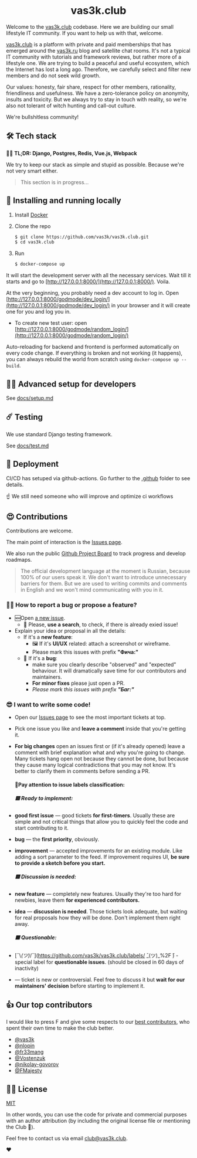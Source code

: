<div align="center">
  <br>
  <img src="frontend/static/images/logo/logo-256.png" alt="">
  <h1>vas3k.club</h1>
</div>

Welcome to the [vas3k.club](https://vas3k.club) codebase. Here we are building our small lifestyle IT community. If you want to help us with that, welcome.

[vas3k.club](https://vas3k.club) is a platform with private and paid memberships that has emerged around the [vas3k.ru](https://vas3k.ru) blog and satellite chat rooms. It's not a typical IT community with tutorials and framework reviews, but rather more of a lifestyle one. We are trying to build a peaceful and useful ecosystem, which the Internet has lost a long ago. Therefore, we carefully select and filter new members and do not seek wild growth.

Our values: honesty, fair share, respect for other members, rationality, friendliness and usefulness. We have a zero-tolerance policy on anonymity, insults and toxicity. But we always try to stay in touch with reality, so we're also not tolerant of witch hunting and call-out culture.

We're bullshitless community!

## 🛠 Tech stack

👨‍💻 **TL;DR: Django, Postgres, Redis, Vue.js, Webpack**

We try to keep our stack as simple and stupid as possible. Because we're not very smart either.

> This section is in progress...

## 🔮 Installing and running locally

1. Install [Docker](https://www.docker.com/get-started)

2. Clone the repo

    ```sh
    $ git clone https://github.com/vas3k/vas3k.club.git
    $ cd vas3k.club
    ```

3. Run

    ```sh
    $ docker-compose up
    ```

It will start the development server with all the necessary services. Wait till it starts and go to [http://127.0.0.1:8000/](http://127.0.0.1:8000/). Voila.

At the very beginning, you probably need a dev account to log in. Open [http://127.0.0.1:8000/godmode/dev_login/](http://127.0.0.1:8000/godmode/dev_login/) in your browser and it will create one for you and log you in.
- To create new test user: open [http://127.0.0.1:8000/godmode/random_login/](http://127.0.0.1:8000/godmode/random_login/)

Auto-reloading for backend and frontend is performed automatically on every code change. If everything is broken and not working (it happens), you can always rebuild the world from scratch using `docker-compose up --build`.

## 🧑‍💻 Advanced setup for developers

See [docs/setup.md](docs/setup.md)

## ☄️ Testing

We use standard Django testing framework.

See [docs/test.md](docs/test.md)

## 🚢 Deployment

CI/CD has setuped via github-actions. Go further to the [.github](.github/) folder to see details.

:point_up: We still need someone who will improve and optimize ci workflows


## 😍 Contributions

Contributions are welcome.  

The main point of interaction is the [Issues page](https://github.com/vas3k/vas3k.club/issues).

We also run the public [Github Project Board](https://github.com/vas3k/vas3k.club/projects/3) to track progress and develop roadmaps.

> The official development language at the moment is Russian, because 100% of our users speak it. We don't want to introduce unnecessary barriers for them. But we are used to writing commits and comments in English and we won't mind communicating with you in it.

### 🙋‍♂️ How to report a bug or propose a feature?

- 🆕Open [a new issue](https://github.com/vas3k/vas3k.club/issues/new). 
  - 🔦 Please, **use a search**, to check, if there is already exied issue!
- Explain your idea or proposal in all the details: 
  - If it's a **new feature**:
    - 🖼 If it's **UI/UX** related: attach a screenshot or wireframe.
    - Please mark this issues with prefix **"Фича:"**
  - 🐞 If it's a **bug**:
    - make sure you clearly describe "observed" and "expected" behaviour. It will dramatically save time for our contributors and maintainers. 
    - **For minor fixes** please just open a PR.
    - *Please mark this issues with prefix **"Баг:"***

### 😎 I want to write some code!

- Open our [Issues page](https://github.com/vas3k/vas3k.club/issues) to see the most important tickets at top. 
- Pick one issue you like and **leave a comment** inside that you're getting it.

- **For big changes** open an issues first or (if it's already opened) leave a comment with brief explanation what and why you're going to change. Many tickets hang open not because they cannot be done, but because they cause many logical contradictions that you may not know. It's better to clarify them in comments before sending a PR.

  #### 🚦Pay attention to issue labels classification:

  ##### 🟩 Ready to implement:

- **good first issue** — good tickets **for first-timers**. Usually these are simple and not critical things that allow you to quickly feel the code and start contributing to it.
- **bug** — the **first priority**, obviously.

- **improvement** — accepted improvements for an existing module. Like adding a sort parameter to the feed. If improvement requires UI, **be sure to provide a sketch before you start.**

  ##### 🟨 Discussion is needed:

- **new feature** —  completely new features. Usually they're too hard for newbies, leave them **for experienced contributors.** 

- **idea** — **discussion is needed**. Those tickets look adequate, but waiting for real proposals how they will be done. Don't implement them right away.

  ##### 🟥 Questionable:

- [¯\\_(ツ)_/¯](https://github.com/vas3k/vas3k.club/labels/ ̄\_(ツ)_%2F ̄) - special label for **questionable issues**. (should be closed in 60 days of inactivity)

- **<no label>** — ticket is new or controversial. Feel free to discuss it but **wait for our maintainers' decision** before starting to implement it.

## 👍 Our top contributors

I would like to press F and give some respects to our [best contributors](https://github.com/vas3k/vas3k.club/graphs/contributors), who spent their own time to make the club better.

- [@vas3k](https://github.com/vas3k)
- [@nlopin](https://github.com/nlopin)
- [@fr33mang](https://github.com/fr33mang)
- [@Vostenzuk](https://github.com/Vostenzuk)
- [@nikolay-govorov](https://github.com/nikolay-govorov)
- [@FMajesty](https://github.com/FMajesty)


## 👩‍💼 License 

[MIT](LICENSE)

In other words, you can use the code for private and commercial purposes with an author attribution (by including the original license file or mentioning the Club 🎩).

Feel free to contact us via email [club@vas3k.club](mailto:club@vas3k.club).

❤️
